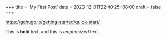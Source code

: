 +++
title = 'My First Post'
date = 2023-12-01T22:40:25+08:00
draft = false
+++

https://gohugo.io/getting-started/quick-start/

This is **bold** text, and this is *emphasized* text.

